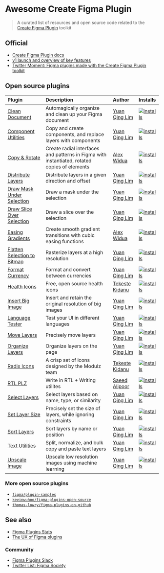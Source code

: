 # Awesome Create Figma Plugin

> A curated list of resources and open source code related to the [Create Figma Plugin](https://yuanqing.github.io/create-figma-plugin/) toolkit

## Official

- [Create Figma Plugin docs](https://yuanqing.github.io/create-figma-plugin/)
- [v1 launch and overview of key features](https://twitter.com/yuanqinglim/status/1395027169869402113)
- [Twitter Moment: Figma plugins made with the Create Figma Plugin toolkit](https://twitter.com/i/events/1426897583817990154)

## Open source plugins

<!-- markdown-interpolate: node scripts/print-plugins-table.js -->
Plugin | Description | Author | Installs
:--|:--|:--|:--
[Clean Document](https://github.com/yuanqing/figma-plugins/tree/main/packages/figma-clean-document) | Automagically organize and clean up your Figma document | [Yuan Qing Lim](https://twitter.com/yuanqinglim) | [![installs](https://img.shields.io/endpoint?cacheSeconds=1800&url=https://yuanqing.github.io/figma-plugins-stats/plugin/767379019764649932/installs.json)](https://figma.com/community/plugin/767379019764649932)
[Component Utilities](https://github.com/yuanqing/figma-plugins/tree/main/packages/figma-component-utilities) | Copy and create components, and replace layers with components | [Yuan Qing Lim](https://twitter.com/yuanqinglim) | [![installs](https://img.shields.io/endpoint?cacheSeconds=1800&url=https://yuanqing.github.io/figma-plugins-stats/plugin/785894722513806497/installs.json)](https://figma.com/community/plugin/785894722513806497)
[Copy & Rotate](https://github.com/alexwidua/figma-copy-and-rotate) | Create radial interfaces and patterns in Figma with instantiated, rotated copies of elements | [Alex Widua](https://twitter.com/alexwidua) | [![installs](https://img.shields.io/endpoint?cacheSeconds=1800&url=https://yuanqing.github.io/figma-plugins-stats/plugin/1003651932772848456/installs.json)](https://figma.com/community/plugin/1003651932772848456)
[Distribute Layers](https://github.com/yuanqing/figma-plugins/tree/main/packages/figma-distribute-layers) | Distribute layers in a given direction and offset | [Yuan Qing Lim](https://twitter.com/yuanqinglim) | [![installs](https://img.shields.io/endpoint?cacheSeconds=1800&url=https://yuanqing.github.io/figma-plugins-stats/plugin/767379264700569551/installs.json)](https://figma.com/community/plugin/767379264700569551)
[Draw Mask Under Selection](https://github.com/yuanqing/figma-plugins/tree/main/packages/figma-draw-mask-under-selection) | Draw a mask under the selection | [Yuan Qing Lim](https://twitter.com/yuanqinglim) | [![installs](https://img.shields.io/endpoint?cacheSeconds=1800&url=https://yuanqing.github.io/figma-plugins-stats/plugin/806532458729477508/installs.json)](https://figma.com/community/plugin/806532458729477508)
[Draw Slice Over Selection](https://github.com/yuanqing/figma-plugins/tree/main/packages/figma-draw-slice-over-selection) | Draw a slice over the selection | [Yuan Qing Lim](https://twitter.com/yuanqinglim) | [![installs](https://img.shields.io/endpoint?cacheSeconds=1800&url=https://yuanqing.github.io/figma-plugins-stats/plugin/767379335945775056/installs.json)](https://figma.com/community/plugin/767379335945775056)
[Easing Gradients](https://github.com/alexwidua/figma-easing-gradients) | Create smooth gradient transitions with cubic easing functions | [Alex Widua](https://twitter.com/alexwidua) | [![installs](https://img.shields.io/endpoint?cacheSeconds=1800&url=https://yuanqing.github.io/figma-plugins-stats/plugin/907899097995668330/installs.json)](https://figma.com/community/plugin/907899097995668330)
[Flatten Selection to Bitmap](https://github.com/yuanqing/figma-plugins/tree/main/packages/figma-flatten-selection-to-bitmap) | Rasterize layers at a high resolution | [Yuan Qing Lim](https://twitter.com/yuanqinglim) | [![installs](https://img.shields.io/endpoint?cacheSeconds=1800&url=https://yuanqing.github.io/figma-plugins-stats/plugin/837846252158418235/installs.json)](https://figma.com/community/plugin/837846252158418235)
[Format Currency](https://github.com/yuanqing/figma-plugins/tree/main/packages/figma-format-currency) | Format and convert between currencies | [Yuan Qing Lim](https://twitter.com/yuanqinglim) | [![installs](https://img.shields.io/endpoint?cacheSeconds=1800&url=https://yuanqing.github.io/figma-plugins-stats/plugin/780785006732555859/installs.json)](https://figma.com/community/plugin/780785006732555859)
[Health Icons](https://github.com/iamtekeste/health-icons-figma-plugin) | Free, open source health icons | [Tekeste Kidanu](https://twitter.com/tkmadeit) | [![installs](https://img.shields.io/endpoint?cacheSeconds=1800&url=https://yuanqing.github.io/figma-plugins-stats/plugin/992844281461869440/installs.json)](https://figma.com/community/plugin/992844281461869440)
[Insert Big Image](https://github.com/yuanqing/figma-plugins/tree/main/packages/figma-insert-big-image) | Insert and retain the original resolution of big images | [Yuan Qing Lim](https://twitter.com/yuanqinglim) | [![installs](https://img.shields.io/endpoint?cacheSeconds=1800&url=https://yuanqing.github.io/figma-plugins-stats/plugin/799646392992487942/installs.json)](https://figma.com/community/plugin/799646392992487942)
[Language Tester](https://github.com/yuanqing/figma-plugins/tree/main/packages/figma-language-tester) | Test your UI in different languages | [Yuan Qing Lim](https://twitter.com/yuanqinglim) | [![installs](https://img.shields.io/endpoint?cacheSeconds=1800&url=https://yuanqing.github.io/figma-plugins-stats/plugin/767379122107077581/installs.json)](https://figma.com/community/plugin/767379122107077581)
[Move Layers](https://github.com/yuanqing/figma-plugins/tree/main/packages/figma-move-layers) | Precisely move layers | [Yuan Qing Lim](https://twitter.com/yuanqinglim) | [![installs](https://img.shields.io/endpoint?cacheSeconds=1800&url=https://yuanqing.github.io/figma-plugins-stats/plugin/767379204511357902/installs.json)](https://figma.com/community/plugin/767379204511357902)
[Organize Layers](https://github.com/yuanqing/figma-plugins/tree/main/packages/figma-organize-layers) | Organize layers on the page | [Yuan Qing Lim](https://twitter.com/yuanqinglim) | [![installs](https://img.shields.io/endpoint?cacheSeconds=1800&url=https://yuanqing.github.io/figma-plugins-stats/plugin/786286754606650597/installs.json)](https://figma.com/community/plugin/786286754606650597)
[Radix Icons](https://github.com/colmtuite/icons-figma) | A crisp set of icons designed by the Modulz team | [Tekeste Kidanu](https://twitter.com/tkmadeit) | [![installs](https://img.shields.io/endpoint?cacheSeconds=1800&url=https://yuanqing.github.io/figma-plugins-stats/plugin/1004461092590904310/installs.json)](https://figma.com/community/plugin/1004461092590904310)
[RTL PLZ](https://github.com/saeedalipoor/RTLPLZ) | Write in RTL + Writing utilites | [Saeed Alipoor](https://twitter.com/Sali__Pure) | [![installs](https://img.shields.io/endpoint?cacheSeconds=1800&url=https://yuanqing.github.io/figma-plugins-stats/plugin/742121299910255177/installs.json)](https://figma.com/community/plugin/742121299910255177)
[Select Layers](https://github.com/yuanqing/figma-plugins/tree/main/packages/figma-select-layers) | Select layers based on name, type, or similarity | [Yuan Qing Lim](https://twitter.com/yuanqinglim) | [![installs](https://img.shields.io/endpoint?cacheSeconds=1800&url=https://yuanqing.github.io/figma-plugins-stats/plugin/799648692768237063/installs.json)](https://figma.com/community/plugin/799648692768237063)
[Set Layer Size](https://github.com/yuanqing/figma-plugins/tree/main/packages/figma-set-layer-size) | Precisely set the size of layers, while ignoring constraints | [Yuan Qing Lim](https://twitter.com/yuanqinglim) | [![installs](https://img.shields.io/endpoint?cacheSeconds=1800&url=https://yuanqing.github.io/figma-plugins-stats/plugin/817982008781589678/installs.json)](https://figma.com/community/plugin/817982008781589678)
[Sort Layers](https://github.com/yuanqing/figma-plugins/tree/main/packages/figma-sort-layers) | Sort layers by name or position | [Yuan Qing Lim](https://twitter.com/yuanqinglim) | [![installs](https://img.shields.io/endpoint?cacheSeconds=1800&url=https://yuanqing.github.io/figma-plugins-stats/plugin/767379414704079825/installs.json)](https://figma.com/community/plugin/767379414704079825)
[Text Utilities](https://github.com/yuanqing/figma-plugins/tree/main/packages/figma-text-utilities) | Split, normalize, and bulk copy and paste text layers | [Yuan Qing Lim](https://twitter.com/yuanqinglim) | [![installs](https://img.shields.io/endpoint?cacheSeconds=1800&url=https://yuanqing.github.io/figma-plugins-stats/plugin/899501266127939530/installs.json)](https://figma.com/community/plugin/899501266127939530)
[Upscale Image](https://github.com/yuanqing/figma-plugins/tree/main/packages/figma-upscale-image) | Upscale low resolution images using machine learning | [Yuan Qing Lim](https://twitter.com/yuanqinglim) | [![installs](https://img.shields.io/endpoint?cacheSeconds=1800&url=https://yuanqing.github.io/figma-plugins-stats/plugin/939832535166467194/installs.json)](https://figma.com/community/plugin/939832535166467194)
<!-- end -->

### More open source plugins

- [`figma/plugin-samples`](https://github.com/figma/plugin-samples)
- [`kevinwuhoo/figma-plugins-open-source`](https://github.com/kevinwuhoo/figma-plugins-open-source)
- [`thomas-lowry/figma-plugins-on-github`](https://github.com/thomas-lowry/figma-plugins-on-github#plugins)

## See also

- [Figma Plugins Stats](https://github.com/yuanqing/figma-plugins-stats)
- [The UX of Figma plugins](https://uxdesign.cc/the-ux-of-figma-plugins-f4f896f8cf35?source=friends_link&sk=08a70b856568099811cb30cb24204558)

### Community

- [Figma Plugins Slack](https://figmaplugins.slack.com/)
- [Twitter List: Figma Society](https://twitter.com/i/lists/1426096037383581697)

